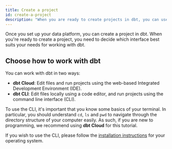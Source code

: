 ```yaml
---
title: Create a project
id: create-a-project
description: "When you are ready to create projects in dbt, you can use either dbt Cloud or the dbt CLI."
---
```


Once you set up your data platform, you can create a project in dbt. When you're ready to create a project, you need to decide which interface best suits your needs for working with  dbt.

## Choose how to work with dbt

You can work with dbt in two ways:

* **dbt Cloud**: Edit files and run projects using the web-based Integrated Development Environment (IDE).
* **dbt CLI**: Edit files locally using a code editor, and run projects using the command line interface (CLI).

To use the CLI, it's important that you know some basics of your terminal. In particular, you should understand `cd`, `ls` and `pwd` to navigate through the directory structure of your computer easily. As such, if you are new to programming, we recommend using **dbt Cloud** for this tutorial.

If you wish to use the CLI, please follow the [installation instructions](/dbt-cli/install/overview) for your operating system.
